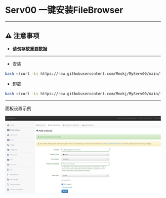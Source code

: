 # Serv00 一键安装FileBrowser

---

## ⚠️ 注意事项
- **请勿存放重要数据**

---

* 安装
```bash
bash <(curl -Ls https://raw.githubusercontent.com/Meokj/MyServ00/main/filebrowser/install_filebrowser.sh)
```

* 卸载
```bash
bash <(curl -Ls https://raw.githubusercontent.com/Meokj/MyServ00/main/filebrowser/uninstall_filebrowser.sh)
```
---

面板设置示例

![面板设置示例](filebrowser/picture.png)

